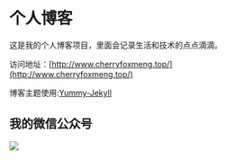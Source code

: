 # 个人博客

这是我的个人博客项目，里面会记录生活和技术的点点滴滴。


访问地址：[http://www.cherryfoxmeng.top/](http://www.cherryfoxmeng.top/)


博客主题使用:[Yummy-Jekyll](https://github.com/DONGChuan/Yummy-Jekyll)


## 我的微信公众号

![](http://www.cherryfoxmeng.com/assets/images/keeppuresmile_430.jpg)

